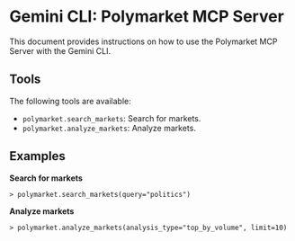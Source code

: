 # Gemini CLI: Polymarket MCP Server

This document provides instructions on how to use the Polymarket MCP Server with the Gemini CLI.

## Tools

The following tools are available:

- `polymarket.search_markets`: Search for markets.
- `polymarket.analyze_markets`: Analyze markets.

## Examples

**Search for markets**

```
> polymarket.search_markets(query="politics")
```

**Analyze markets**

```
> polymarket.analyze_markets(analysis_type="top_by_volume", limit=10)
```
